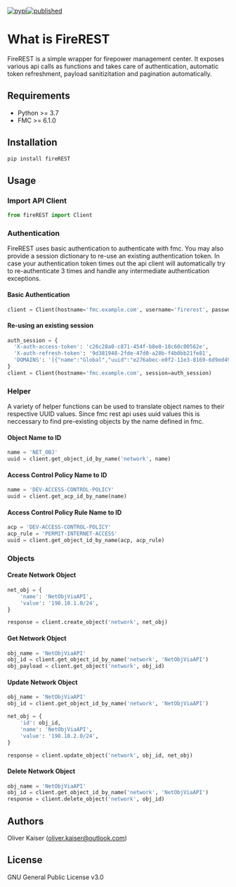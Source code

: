 [![pypi](https://img.shields.io/pypi/v/fireREST)](https://developer.cisco.com/codeexchange/github/repo/kaisero/fireREST)[![published](https://static.production.devnetcloud.com/codeexchange/assets/images/devnet-published.svg)](https://developer.cisco.com/codeexchange/github/repo/kaisero/fireREST)


# What is FireREST

FireREST is a simple wrapper for firepower management center. It exposes various api calls
as functions and takes care of authentication, automatic token refreshment, payload sanitizitation
and pagination automatically.

## Requirements

* Python >= 3.7
* FMC >= 6.1.0

## Installation

```bash
pip install fireREST
```

## Usage

### Import API Client

```python
from fireREST import Client
```

### Authentication

FireREST uses basic authentication to authenticate with fmc. You may also provide a session dictionary
to re-use an existing authentication token. In case your authentication token times out the api client
will automatically try to re-authenticate 3 times and handle any intermediate authentication exceptions.

#### Basic Authentication

```python
client = Client(hostname='fmc.example.com', username='firerest', password='Cisco123')
```

#### Re-using an existing session

```python
auth_session = {
  'X-auth-access-token': 'c26c28a0-c871-454f-b8e0-18c60c00562e',
  'X-auth-refresh-token': '9d381948-2fde-47d0-a28b-f4b0bb21fe81',
  'DOMAINS': '[{"name":"Global","uuid":"e276abec-e0f2-11e3-8169-6d9ed49b625f"}, {"name":"Global/Devel","uuid":"61e913a3-4bd6-7bde-54b6-000000000000"}]',
}
client = Client(hostname='fmc.example.com', session=auth_session)
```

### Helper

A variety of helper functions can be used to translate object names to their respective UUID values. Since fmc rest api uses uuid values this is neccessary
to find pre-existing objects by the name defined in fmc.

#### Object Name to ID

```python
name = 'NET_OBJ'
uuid = client.get_object_id_by_name('network', name)
```

#### Access Control Policy Name to ID

```python
name = 'DEV-ACCESS-CONTROL-POLICY'
uuid = client.get_acp_id_by_name(name)
```

#### Access Control Policy Rule Name to ID

```python
acp = 'DEV-ACCESS-CONTROL-POLICY'
acp_rule = 'PERMIT-INTERNET-ACCESS'
uuid = client.get_object_id_by_name(acp, acp_rule)
```

### Objects

#### Create Network Object

```python
net_obj = {
    'name': 'NetObjViaAPI',
    'value': '198.18.1.0/24',
}

response = client.create_object('network', net_obj)
```

#### Get Network Object

```python
obj_name = 'NetObjViaAPI'
obj_id = client.get_object_id_by_name('network', 'NetObjViaAPI')
obj_payload = client.get_object('network', obj_id)
```

#### Update Network Object

```python
obj_name = 'NetObjViaAPI'
obj_id = client.get_object_id_by_name('network', 'NetObjViaAPI')

net_obj = {
    'id': obj_id,
    'name': 'NetObjViaAPI',
    'value': '198.18.2.0/24',
}

response = client.update_object('network', obj_id, net_obj)
```

#### Delete Network Object

```python
obj_name = 'NetObjViaAPI'
obj_id = client.get_object_id_by_name('network', 'NetObjViaAPI')
response = client.delete_object('network', obj_id)
```


## Authors

Oliver Kaiser (oliver.kaiser@outlook.com)

## License

GNU General Public License v3.0
